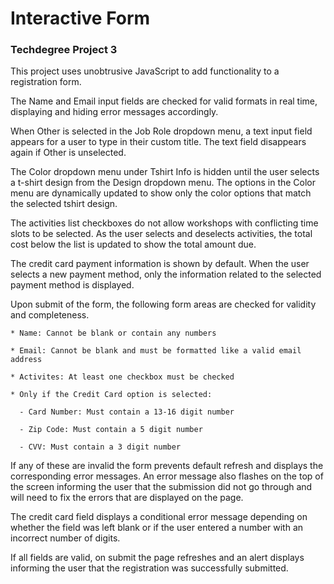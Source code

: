 # Interactive Form

### Techdegree Project 3

This project uses unobtrusive JavaScript to add functionality to a registration form.

The Name and Email input fields are checked for valid formats in real time, displaying and hiding error messages accordingly.

When Other is selected in the Job Role dropdown menu, a text input field appears for a user to type in their custom title.
The text field disappears again if Other is unselected.

The Color dropdown menu under Tshirt Info is hidden until the user selects a t-shirt design from the Design dropdown menu.
The options in the Color menu are dynamically updated to show only the color options that match the selected tshirt design.

The activities list checkboxes do not allow workshops with conflicting time slots to be selected.
As the user selects and deselects activities, the total cost below the list is updated to show the total amount due.

The credit card payment information is shown by default. When the user selects a new payment method, only the information related to the selected payment method is displayed.

Upon submit of the form, the following form areas are checked for validity and completeness.

    * Name: Cannot be blank or contain any numbers

    * Email: Cannot be blank and must be formatted like a valid email address

    * Activites: At least one checkbox must be checked

    * Only if the Credit Card option is selected:

      - Card Number: Must contain a 13-16 digit number

      - Zip Code: Must contain a 5 digit number

      - CVV: Must contain a 3 digit number

If any of these are invalid the form prevents default refresh and displays the corresponding error messages.
An error message also flashes on the top of the screen informing the user that the submission did not go through and will need to fix the errors that are displayed on the page.

The credit card field displays a conditional error message depending on whether the field was left blank or if the user entered a number with an incorrect number of digits.

If all fields are valid, on submit the page refreshes and an alert displays informing the user that the registration was successfully submitted.
